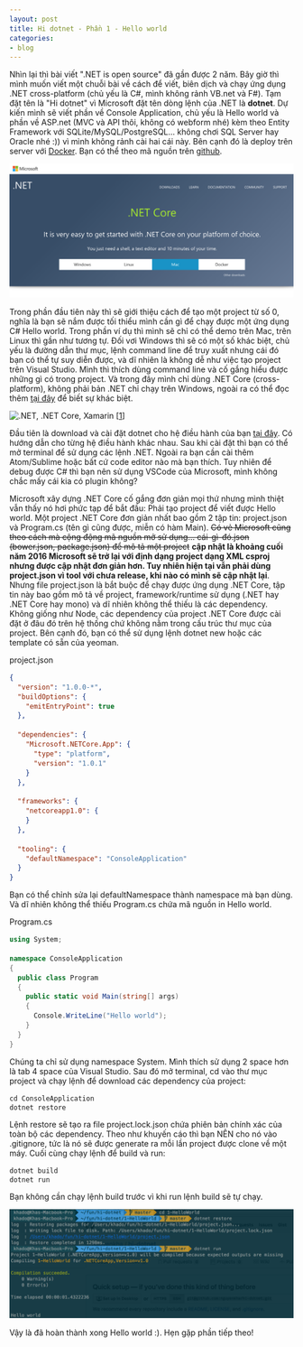 ```yaml
---
layout: post
title: Hi dotnet - Phần 1 - Hello world
categories:
- blog
---
```


Nhìn lại thì bài viết ".NET is open source" đã gần được 2 năm. Bây giờ thì mình muốn viết một chuỗi bài về cách để viết, biên dịch và chạy ứng dụng .NET cross-platform (chủ yếu là C#, mình không rảnh VB.net và F#). Tạm đặt tên là "Hi dotnet" vì Microsoft đặt tên dòng lệnh của .NET là **dotnet**. Dự kiến mình sẽ viết phần về Console Application, chủ yếu là Hello world và  phần về ASP.net (MVC và API thôi, không có webform nhé) kèm theo Entity Framework với SQLite/MySQL/PostgreSQL... không chơi SQL Server hay Oracle nhé :)) vì mình không rảnh cài hai cái này. Bên cạnh đó là deploy trên server với [Docker](https://www.docker.com/). Bạn có thể theo mã nguồn trên [github](https://github.com/nguyenkha/hi-dotnet).

![.NET Core](/assets/img/dotnet-0.png)

Trong phần đầu tiên này thì sẽ giới thiệu cách để tạo một project từ số 0, nghĩa là bạn sẽ nắm được tối thiểu mình cần gì để chạy được một ứng dụng C# Hello world. Trong phần ví dụ thì mình sẽ chỉ có thể demo trên Mac, trên Linux thì gần như tương tự. Đối vơi Windows thì sẽ có một số khác biệt, chủ yếu là đường dẫn thư mục, lệnh command line để truy xuất nhưng cái đó bạn có thể tự suy diễn được, và dĩ nhiên là không dễ như việc tạo project trên Visual Studio. Mình thì thích dùng command line và cố gắng hiểu được những gì có trong project. Và trong đây mình chỉ dùng .NET Core (cross-platform), không phải bản .NET chỉ chạy trên Windows, ngoài ra có thể đọc thêm [tại đây](https://blogs.msdn.microsoft.com/dotnet/2016/09/26/introducing-net-standard/) để biết sự khác biệt.

![.NET, .NET Core, Xamarin](https://msdnshared.blob.core.windows.net/media/2016/09/dotnet-tomorrow.png)
[[1]]

Đầu tiên là download và cài đặt dotnet cho hệ điều hành của bạn [tại đây](https://www.microsoft.com/net/core). Có hướng dẫn cho từng hệ điều hành khác nhau. Sau khi cài đặt thì bạn có thể mở terminal để sử dụng các lệnh .NET. Ngoài ra bạn cần cài thêm Atom/Sublime hoặc bất cứ code editor nào mà bạn thích. Tuy nhiên để debug được C# thì bạn nên sử dụng VSCode của Microsoft, mình không chắc mấy cái kia có plugin không?

Microsoft xây dựng .NET Core cố gắng đơn giản mọi thứ nhưng mình thiệt vẫn thấy nó hơi phức tạp để bắt đầu: Phải tạo project để viết được Hello world. Một project .NET Core đơn giản nhất bao gồm 2 tập tin: project.json và Program.cs (tên gì cũng được, miễn có hàm Main). ~~Có vẻ Microsoft cũng theo cách mà cộng động mã nguồn mở sử dụng... cái-gì-đó.json (bower.json, package.json) để mô tả một project~~ **cập nhật là khoảng cuối năm 2016 Microsoft sẽ trở lại với định dạng project dạng XML csproj nhưng được cập nhật đơn giản hơn. Tuy nhiên hiện tại vẫn phải dùng project.json vì tool với chưa release, khi nào có mình sẽ cập nhật lại**. Nhưng file project.json là bắt buộc để chạy được ứng dụng .NET Core, tập tin này bao gồm mô tả về project, framework/runtime sử dụng (.NET hay .NET Core hay mono) và dĩ nhiên không thể thiếu là các dependency. Không giống như Node, các dependency của project .NET Core được cài đặt ở đâu đó trên hệ thống chứ không nằm trong cấu trúc thư mục của project. Bên cạnh đó, bạn có thể sử dụng lệnh dotnet new hoặc các template có sẵn của yeoman.

project.json

```json
{
  "version": "1.0.0-*",
  "buildOptions": {
    "emitEntryPoint": true
  },

  "dependencies": {
    "Microsoft.NETCore.App": {
      "type": "platform",
      "version": "1.0.1"
    }
  },

  "frameworks": {
    "netcoreapp1.0": {
    }
  },

  "tooling": {
    "defaultNamespace": "ConsoleApplication"
  }
}
```

Bạn có thể chỉnh sửa lại defaultNamespace thành namespace mà bạn dùng. Và dĩ nhiên không thể thiếu Program.cs chứa mã nguồn in Hello world.

Program.cs

```cs
using System;

namespace ConsoleApplication
{
  public class Program
  {
    public static void Main(string[] args)
    {
      Console.WriteLine("Hello world");
    }
  }
}
```

Chúng ta chỉ sử dụng namespace System. Mình thích sử dụng 2 space hơn là tab 4 space của Visual Studio. Sau đó mở terminal, cd vào thư mục project và chạy lệnh để download các dependency của project:

```
cd ConsoleApplication
dotnet restore
```

Lệnh restore sẽ tạo ra file project.lock.json chứa phiên bản chính xác của toàn bộ các dependency. Theo như khuyến cáo thì bạn NÊN cho nó vào .gitignore, tức là nó sẽ được generate ra mỗi lần project được clone về một máy. Cuối cùng chạy lệnh để build và run:

```
dotnet build
dotnet run
```

Bạn không cần chạy lệnh build trước vì khi run lệnh build sẽ tự chạy.

![Hello world](/assets/img/dotnet-1.png)

Vậy là đã hoàn thành xong Hello world :). Hẹn gặp phần tiếp theo!

[1]: https://blogs.msdn.microsoft.com/dotnet/2016/09/26/introducing-net-standard/ "Introducing .NET Standard"
